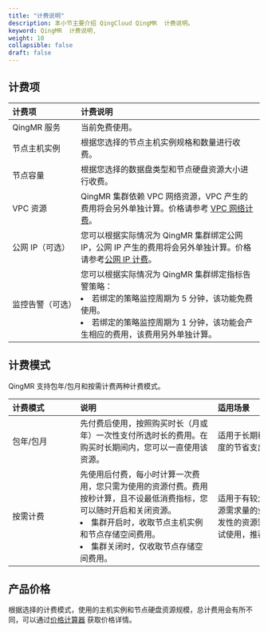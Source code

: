 ```yaml
---
title: "计费说明"
description: 本小节主要介绍 QingCloud QingMR  计费说明。 
keyword: QingMR  计费说明, 
weight: 10
collapsible: false
draft: false
---
```


## 计费项

|<span style="display:inline-block;width:120px">计费项</span> |<span style="display:inline-block;width:260px">计费说明</span>|
|:----|:----|
|   QingMR 服务     |  当前免费使用。  |  
|   节点主机实例     | 根据您选择的节点主机实例规格和数量进行收费。  |
|   节点容量     | 根据您选择的数据盘类型和节点硬盘资源大小进行收费。  |  
|   VPC 资源     |  QingMR 集群依赖 VPC 网络资源，VPC 产生的费用将会另外单独计算。价格请参考 [VPC 网络计费](/network/vpc/billing/price/)。 |  
|   公网 IP（可选）    |  您可以根据实际情况为 QingMR 集群绑定公网 IP，公网 IP 产生的费用将会另外单独计算。价格请参考[公网 IP 计费](/network/eip/billing/price/)。   | 
|   监控告警（可选）    |  您可以根据实际情况为 QingMR 集群绑定指标告警策略：<li>若绑定的策略监控周期为 5 分钟，该功能免费使用。<li>若绑定的策略监控周期为 1 分钟，该功能会产生相应的费用，该费用另外单独计算。   | 

## 计费模式

QingMR 支持包年/包月和按需计费两种计费模式。

|<span style="display:inline-block;width:120px">计费模式</span> |<span style="display:inline-block;width:260px">说明</span>|<span style="display:inline-block;width:260px">适用场景</span>|
|:----|:----|:----|
|   包年/包月    |  先付费后使用，按照购买时长（月或年）一次性支付所选时长的费用。在购买时长期间内，您可以一直使用该资源。  |  适用于长期稳定需求，帮助您更大程度的节省支出。   |
|   按需计费     |  先使用后付费，每小时计算一次费用，您只需为使用的资源付费。费用按秒计算，且不设最低消费指标，您可以随时开启和关闭资源。<li>集群开启时，收取节点主机实例和节点存储空间费用。<li>集群关闭时，仅收取节点存储空间费用。|  适用于有较大波动且无法准确预测资源需求量的业务场景，或临时性和突发性的资源需求场景。如果是短期测试使用，推荐使用按需计费模式。  |

## 产品价格

根据选择的计费模式，使用的主机实例和节点硬盘资源规模，总计费用会有所不同，可以通过[价格计算器](https://www.qingcloud.com/pricing#/QingMR) 获取价格详情。